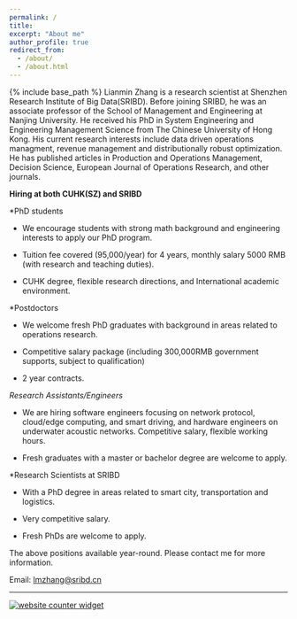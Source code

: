 ```yaml
---
permalink: /
title: 
excerpt: "About me"
author_profile: true
redirect_from: 
  - /about/
  - /about.html
---
```


{% include base_path %}<ac>
Lianmin Zhang is a research scientist at Shenzhen Research Institute of Big Data(SRIBD). Before joining SRIBD, he was an associate professor of the School of Management and Engineering at Nanjing University. He received his PhD in System Engineering and Engineering Management Science from The Chinese University of Hong Kong. His current research interests include data driven operations managment, revenue management and distributionally robust optimization. He has published articles in Production and Operations Management, Decision Science, European Journal of Operations Research, and other journals. 


**Hiring at both CUHK(SZ) and SRIBD**

*PhD students

- We encourage students with strong math background and engineering interests to apply our PhD program.
  
- Tuition fee covered (95,000/year) for 4 years, monthly salary 5000 RMB (with research and teaching duties).
  
- CUHK degree, flexible research directions, and International academic environment.<ac>
  
*Postdoctors

- We welcome fresh PhD graduates with background in areas related to operations research.

- Competitive salary package (including 300,000RMB government supports, subject to qualification)

- 2 year contracts.

*Research Assistants/Engineers*

- We are hiring software engineers focusing on network protocol, cloud/edge computing, and smart driving, and hardware engineers on underwater acoustic networks.
Competitive salary, flexible working hours.

- Fresh graduates with a master or bachelor degree are welcome to apply.

*Research Scientists at SRIBD

- With a PhD degree in areas related to smart city, transportation and logistics.

- Very competitive salary.

- Fresh PhDs are welcome to apply.


The above positions available year-round. Please contact me for more information.

Email: lmzhang@sribd.cn


***



<div id="sfca65yz9mwqd6fhn1rfutkx62b9g3mbg36"></div><noscript><a href="https://www.freecounterstat.com" title="website counter widget"><img src="https://counter3.stat.ovh/private/freecounterstat.php?c=a65yz9mwqd6fhn1rfutkx62b9g3mbg36" border="0" title="website counter widget" alt="website counter widget"></a></noscript>


